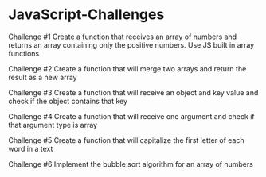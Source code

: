 # JavaScript-Challenges

Challenge #1
Create a function that receives an array of numbers and returns an array containing only the positive numbers. Use JS built in array functions

Challenge #2 
Create a function that will merge two arrays and return the result as a new array

Challenge #3
Create a function that will receive an object and key value and check if the object contains that key

Challenge #4 
Create a function that will receive one argument and check if that argument type is array

Challenge #5 
Create a function that will capitalize the first letter of each word in a text

Challenge #6 
Implement the bubble sort algorithm for an array of numbers
